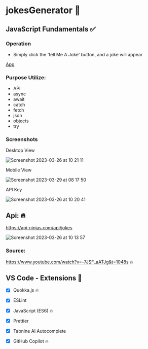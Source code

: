 # jokesGenerator 😬

## JavaScript Fundamentals ✅

### Operation

 - Simply click the 'tell Me A Joke' button, and a joke will appear
 
 [App](https://codesleeps.github.io/jokesGenerator/)
 
### Purpose Utilize:

 - API
 - async 
 - await 
 - catch 
 - fetch 
 - json 
 - objects 
 - try 
 




### Screenshots

Desktop View

![Screenshot 2023-03-26 at 10 21 11](https://user-images.githubusercontent.com/125808990/227768486-28954d59-08f0-4980-8ba3-f2a5d7d979a8.png)

Mobile View

![Screenshot 2023-03-29 at 08 17 50](https://user-images.githubusercontent.com/125808990/228458917-a31f0471-6a0e-45f3-8704-d6d75625d463.png)


API Key

![Screenshot 2023-03-26 at 10 20 41](https://user-images.githubusercontent.com/125808990/227768497-3d5b4123-867e-44ea-948e-1aeaa0210f34.png)

## Api: 🔥

https://api-ninjas.com/api/jokes

![Screenshot 2023-03-26 at 10 13 57](https://user-images.githubusercontent.com/125808990/227768507-20497369-cca3-4b2b-930d-c4d5a86ebfb9.png)




### Source:

https://www.youtube.com/watch?v=-7JSF_aATJg&t=1048s 🔥

## VS Code - Extensions 🎯

- [x] Quokka.js 🔥
- [x] ESLint
- [x] JavaScript (ES6) 🔥
- [x] Prettier
- [x] Tabnine AI Autocomplete
- [x] GitHub Copilot 🔥


